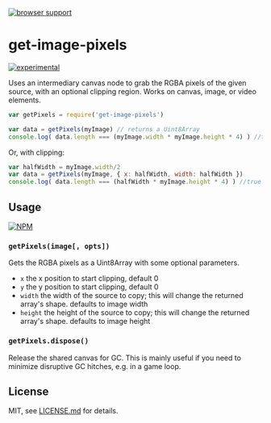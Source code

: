 [![browser support](https://ci.testling.com/mattdesl/get-image-pixels.png)](https://ci.testling.com/mattdesl/get-image-pixels)

# get-image-pixels

[![experimental](http://badges.github.io/stability-badges/dist/experimental.svg)](http://github.com/badges/stability-badges)

Uses an intermediary canvas node to grab the RGBA pixels of the given source, with an optional clipping region. Works on canvas, image, or video elements.

```js
var getPixels = require('get-image-pixels')

var data = getPixels(myImage) // returns a Uint8Array
console.log( data.length === (myImage.width * myImage.height * 4) ) //true
```

Or, with clipping:

```js
var halfWidth = myImage.width/2
var data = getPixels(myImage, { x: halfWidth, width: halfWidth })
console.log( data.length === (halfWidth * myImage.height * 4) ) //true
```

## Usage

[![NPM](https://nodei.co/npm/get-image-pixels.png)](https://nodei.co/npm/get-image-pixels/)

### `getPixels(image[, opts])`

Gets the RGBA pixels as a Uint8Array with some optional parameters.

- `x` the x position to start clipping, default 0
- `y` the y position to start clipping, default 0
- `width` the width of the source to copy; this will change the returned array's shape. defaults to image width
- `height` the height of the source to copy; this will change the returned array's shape. defaults to image height

### `getPixels.dispose()`

Release the shared canvas for GC. This is mainly useful if you need to minimize disruptive GC hitches, e.g. in a game loop. 

## License

MIT, see [LICENSE.md](http://github.com/mattdesl/get-image-pixels/blob/master/LICENSE.md) for details.
